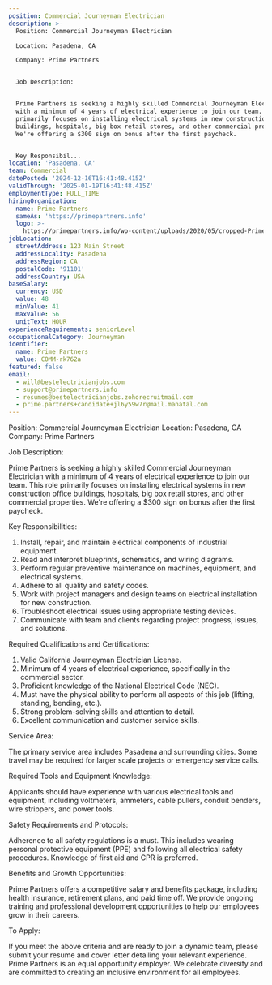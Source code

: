 ```yaml
---
position: Commercial Journeyman Electrician
description: >-
  Position: Commercial Journeyman Electrician

  Location: Pasadena, CA

  Company: Prime Partners


  Job Description:


  Prime Partners is seeking a highly skilled Commercial Journeyman Electrician
  with a minimum of 4 years of electrical experience to join our team. This role
  primarily focuses on installing electrical systems in new construction office
  buildings, hospitals, big box retail stores, and other commercial properties.
  We're offering a $300 sign on bonus after the first paycheck.


  Key Responsibil...
location: 'Pasadena, CA'
team: Commercial
datePosted: '2024-12-16T16:41:48.415Z'
validThrough: '2025-01-19T16:41:48.415Z'
employmentType: FULL_TIME
hiringOrganization:
  name: Prime Partners
  sameAs: 'https://primepartners.info'
  logo: >-
    https://primepartners.info/wp-content/uploads/2020/05/cropped-Prime-Partners-Logo-NO-BG-1-1.png
jobLocation:
  streetAddress: 123 Main Street
  addressLocality: Pasadena
  addressRegion: CA
  postalCode: '91101'
  addressCountry: USA
baseSalary:
  currency: USD
  value: 48
  minValue: 41
  maxValue: 56
  unitText: HOUR
experienceRequirements: seniorLevel
occupationalCategory: Journeyman
identifier:
  name: Prime Partners
  value: COMM-rk762a
featured: false
email:
  - will@bestelectricianjobs.com
  - support@primepartners.info
  - resumes@bestelectricianjobs.zohorecruitmail.com
  - prime.partners+candidate+jl6y59w7r@mail.manatal.com
---
```




Position: Commercial Journeyman Electrician
Location: Pasadena, CA
Company: Prime Partners

Job Description:

Prime Partners is seeking a highly skilled Commercial Journeyman Electrician with a minimum of 4 years of electrical experience to join our team. This role primarily focuses on installing electrical systems in new construction office buildings, hospitals, big box retail stores, and other commercial properties. We're offering a $300 sign on bonus after the first paycheck.

Key Responsibilities:

1. Install, repair, and maintain electrical components of industrial equipment.
2. Read and interpret blueprints, schematics, and wiring diagrams.
3. Perform regular preventive maintenance on machines, equipment, and electrical systems.
4. Adhere to all quality and safety codes.
5. Work with project managers and design teams on electrical installation for new construction.
6. Troubleshoot electrical issues using appropriate testing devices.
7. Communicate with team and clients regarding project progress, issues, and solutions.

Required Qualifications and Certifications:

1. Valid California Journeyman Electrician License.
2. Minimum of 4 years of electrical experience, specifically in the commercial sector.
3. Proficient knowledge of the National Electrical Code (NEC).
4. Must have the physical ability to perform all aspects of this job (lifting, standing, bending, etc.).
5. Strong problem-solving skills and attention to detail.
6. Excellent communication and customer service skills.

Service Area:

The primary service area includes Pasadena and surrounding cities. Some travel may be required for larger scale projects or emergency service calls.

Required Tools and Equipment Knowledge:

Applicants should have experience with various electrical tools and equipment, including voltmeters, ammeters, cable pullers, conduit benders, wire strippers, and power tools.

Safety Requirements and Protocols:

Adherence to all safety regulations is a must. This includes wearing personal protective equipment (PPE) and following all electrical safety procedures. Knowledge of first aid and CPR is preferred.

Benefits and Growth Opportunities:

Prime Partners offers a competitive salary and benefits package, including health insurance, retirement plans, and paid time off. We provide ongoing training and professional development opportunities to help our employees grow in their careers.

To Apply:

If you meet the above criteria and are ready to join a dynamic team, please submit your resume and cover letter detailing your relevant experience. Prime Partners is an equal opportunity employer. We celebrate diversity and are committed to creating an inclusive environment for all employees.
